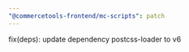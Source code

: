 ```yaml
---
"@commercetools-frontend/mc-scripts": patch
---
```


fix(deps): update dependency postcss-loader to v6
